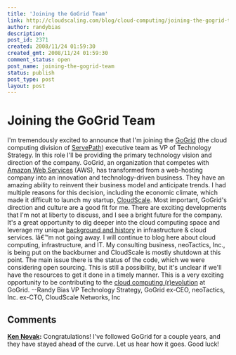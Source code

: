 ```yaml
---
title: 'Joining the GoGrid Team'
link: http://cloudscaling.com/blog/cloud-computing/joining-the-gogrid-team/
author: randybias
description: 
post_id: 2371
created: 2008/11/24 01:59:30
created_gmt: 2008/11/24 01:59:30
comment_status: open
post_name: joining-the-gogrid-team
status: publish
post_type: post
layout: post
---
```


# Joining the GoGrid Team

I'm tremendously excited to announce that I'm joining the [GoGrid](http://www.gogrid.com) (the cloud computing division of [ServePath](http://www.servepath.com)) executive team as VP of Technology Strategy. In this role I'll be providing the primary technology vision and direction of the company. GoGrid, an organization that competes with [Amazon Web Services](http://www.amazonaws.com) (AWS), has transformed from a web-hosting company into an innovation and technology-driven business. They have an amazing ability to reinvent their business model and anticipate trends. I had multiple reasons for this decision, including the economic climate, which made it difficult to launch my startup, [CloudScale](http://neotactics.com/cloudscale). Most important, GoGrid's direction and culture are a good fit for me. There are exciting developments that I'm not at liberty to discuss, and I see a bright future for the company. It's a great opportunity to dig deeper into the cloud computing space and leverage my unique [background and history](http://neotactics.com/about/randy-bias/) in infrastructure & cloud services. Iâ€™m not going away. I will continue to blog here about cloud computing, infrastructure, and IT. My consulting business, neoTactics, Inc., is being put on the backburner and CloudScale is mostly shutdown at this point. The main issue there is the status of the code, which we were considering open sourcing. This is still a possibility, but it's unclear if we'll have the resources to get it done in a timely manner. This is a very exciting opportunity to be contributing to the [cloud computing (r)evolution](http://neotactics.com/blog/technology/cloud-evolution-or-revolution/) at GoGrid. \--Randy Bias VP Technology Strategy, GoGrid ex-CEO, neoTactics, Inc. ex-CTO, CloudScale Networks, Inc

## Comments

**[Ken Novak](#38 "2008-11-24 16:38:39"):** Congratulations! I've followed GoGrid for a couple years, and they have stayed ahead of the curve. Let us hear how it goes. Good luck!

